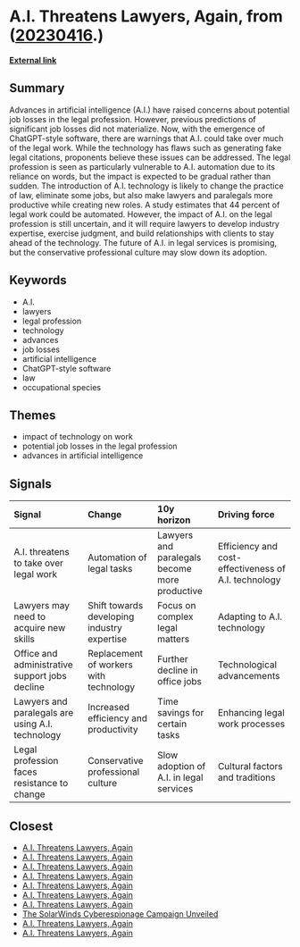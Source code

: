 # __A.I. Threatens Lawyers, Again__, from ([20230416](https://kghosh.substack.com/p/20230416).)

__[External link](https://www.nytimes.com/2023/04/10/technology/ai-is-coming-for-lawyers-again.html)__



## Summary

Advances in artificial intelligence (A.I.) have raised concerns about potential job losses in the legal profession. However, previous predictions of significant job losses did not materialize. Now, with the emergence of ChatGPT-style software, there are warnings that A.I. could take over much of the legal work. While the technology has flaws such as generating fake legal citations, proponents believe these issues can be addressed. The legal profession is seen as particularly vulnerable to A.I. automation due to its reliance on words, but the impact is expected to be gradual rather than sudden. The introduction of A.I. technology is likely to change the practice of law, eliminate some jobs, but also make lawyers and paralegals more productive while creating new roles. A study estimates that 44 percent of legal work could be automated. However, the impact of A.I. on the legal profession is still uncertain, and it will require lawyers to develop industry expertise, exercise judgment, and build relationships with clients to stay ahead of the technology. The future of A.I. in legal services is promising, but the conservative professional culture may slow down its adoption.

## Keywords

* A.I.
* lawyers
* legal profession
* technology
* advances
* job losses
* artificial intelligence
* ChatGPT-style software
* law
* occupational species

## Themes

* impact of technology on work
* potential job losses in the legal profession
* advances in artificial intelligence

## Signals

| Signal                                           | Change                                      | 10y horizon                                   | Driving force                                        |
|:-------------------------------------------------|:--------------------------------------------|:----------------------------------------------|:-----------------------------------------------------|
| A.I. threatens to take over legal work           | Automation of legal tasks                   | Lawyers and paralegals become more productive | Efficiency and cost-effectiveness of A.I. technology |
| Lawyers may need to acquire new skills           | Shift towards developing industry expertise | Focus on complex legal matters                | Adapting to A.I. technology                          |
| Office and administrative support jobs decline   | Replacement of workers with technology      | Further decline in office jobs                | Technological advancements                           |
| Lawyers and paralegals are using A.I. technology | Increased efficiency and productivity       | Time savings for certain tasks                | Enhancing legal work processes                       |
| Legal profession faces resistance to change      | Conservative professional culture           | Slow adoption of A.I. in legal services       | Cultural factors and traditions                      |

## Closest

* [A.I. Threatens Lawyers, Again](2d3b20a8b6a2fbbb191cffd8ebba1792)
* [A.I. Threatens Lawyers, Again](2d3b20a8b6a2fbbb191cffd8ebba1792)
* [A.I. Threatens Lawyers, Again](2d3b20a8b6a2fbbb191cffd8ebba1792)
* [A.I. Threatens Lawyers, Again](2d3b20a8b6a2fbbb191cffd8ebba1792)
* [A.I. Threatens Lawyers, Again](2d3b20a8b6a2fbbb191cffd8ebba1792)
* [A.I. Threatens Lawyers, Again](2d3b20a8b6a2fbbb191cffd8ebba1792)
* [A.I. Threatens Lawyers, Again](2d3b20a8b6a2fbbb191cffd8ebba1792)
* [The SolarWinds Cyberespionage Campaign Unveiled](60d708d49e171255bc45464e0b5e6a6a)
* [A.I. Threatens Lawyers, Again](2d3b20a8b6a2fbbb191cffd8ebba1792)
* [A.I. Threatens Lawyers, Again](2d3b20a8b6a2fbbb191cffd8ebba1792)